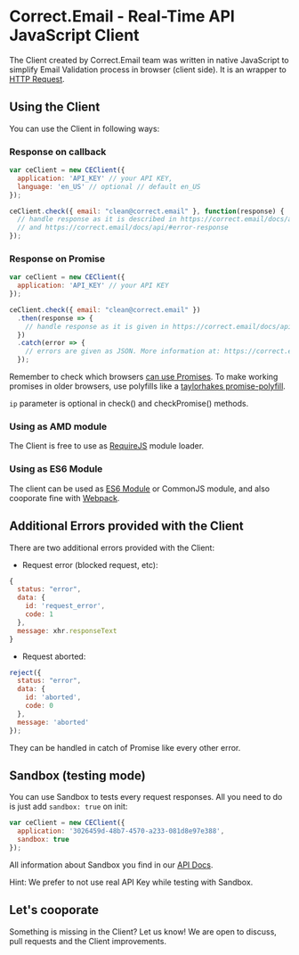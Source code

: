# Correct.Email - Real-Time API JavaScript Client

The Client created by Correct.Email team was written in native JavaScript to
simplify Email Validation process in browser (client side). It is an wrapper to
[HTTP Request](https://correct.email/docs/api/#http-request).

## Using the Client

You can use the Client in following ways:

### Response on callback

```javascript
var ceClient = new CEClient({
  application: 'API_KEY' // your API KEY,
  language: 'en_US' // optional // default en_US
});

ceClient.check({ email: "clean@correct.email" }, function(response) {
  // handle response as it is described in https://correct.email/docs/api/#http-request
  // and https://correct.email/docs/api/#error-response
});
```

### Response on Promise

```javascript
var ceClient = new CEClient({
  application: 'API_KEY' // your API KEY
});

ceClient.check({ email: "clean@correct.email" })
  .then(response => {
    // handle response as it is given in https://correct.email/docs/api/#http-request
  })
  .catch(error => {
    // errors are given as JSON. More information at: https://correct.email/docs/api/#error-response
  });
```

Remember to check which browsers [can use Promises](https://caniuse.com/#feat=promises).
To make working promises in older browsers, use polyfills like a [taylorhakes promise-polyfill](https://github.com/taylorhakes/promise-polyfill).

`ip` parameter is optional in check() and checkPromise() methods.

### Using as AMD module

The Client is free to use as [RequireJS](https://requirejs.org/) module loader.

### Using as ES6 Module

The client can be used as [ES6 Module](http://exploringjs.com/es6/ch_modules.html)
or CommonJS module, and also cooporate fine with [Webpack](https://webpack.js.org/).

## Additional Errors provided with the Client

There are two additional errors provided with the Client:

- Request error (blocked request, etc):

```javascript
{
  status: "error",
  data: {
    id: 'request_error',
    code: 1
  },
  message: xhr.responseText
}
```

- Request aborted:

```javascript
reject({
  status: "error",
  data: {
    id: 'aborted',
    code: 0
  },
  message: 'aborted'
});
```

They can be handled in catch of Promise like every other error.

## Sandbox (testing mode)

You can use Sandbox to tests every request responses. All you need to do
is just add `sandbox: true` on init:

```javascript
var ceClient = new CEClient({
  application: '3026459d-48b7-4570-a233-081d8e97e388',
  sandbox: true
});
```

All information about Sandbox you find in our [API Docs](https://correct.email/docs/api/#sandbox).

Hint: We prefer to not use real API Key while testing with Sandbox.

## Let's cooporate

Something is missing in the Client?
Let us know! We are open to discuss, pull requests and the Client improvements.